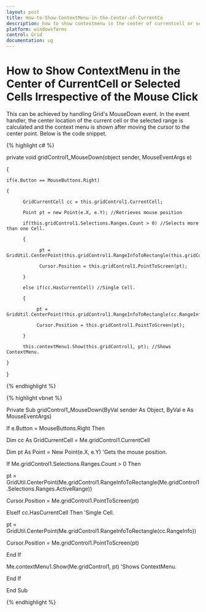 ```yaml
---
layout: post
title: How-to-Show-ContextMenu-in-the-Center-of-CurrentCe
description: how to show contextmenu in the center of currentcell or selected cells irrespective of the mouse click
platform: windowsforms
control: Grid
documentation: ug
---
```


# How to Show ContextMenu in the Center of CurrentCell or Selected Cells Irrespective of the Mouse Click

This can be achieved by handling Grid's MouseDown event. In the event handler, the center location of the current cell or the selected range is calculated and the context menu is shown after moving the cursor to the center point. Below is the code snippet.

{% highlight c# %}



 private void gridControl1_MouseDown(object sender, MouseEventArgs e)

{

    if(e.Button == MouseButtons.Right)

    {

          GridCurrentCell cc = this.gridControl1.CurrentCell;

          Point pt = new Point(e.X, e.Y); //Retrieves mouse position

          if(this.gridControl1.Selections.Ranges.Count > 0) //Selects more than one Cell.

          {

                pt = GridUtil.CenterPoint(this.gridControl1.RangeInfoToRectangle(this.gridControl1.Selections.Ranges.ActiveRange));

                Cursor.Position = this.gridControl1.PointToScreen(pt);

          }

          else if(cc.HasCurrentCell) //Single Cell.

          {

               pt = GridUtil.CenterPoint(this.gridControl1.RangeInfoToRectangle(cc.RangeInfo));

               Cursor.Position = this.gridControl1.PointToScreen(pt);

          }

          this.contextMenu1.Show(this.gridControl1, pt); //Shows ContextMenu.

    }

}

{% endhighlight  %}

{% highlight vbnet %}



 Private Sub gridControl1_MouseDown(ByVal sender As Object, ByVal e As MouseEventArgs)

If e.Button = MouseButtons.Right Then

Dim cc As GridCurrentCell = Me.gridControl1.CurrentCell

Dim pt As Point = New Point(e.X, e.Y) 'Gets the mouse position.

If Me.gridControl1.Selections.Ranges.Count > 0 Then

pt = GridUtil.CenterPoint(Me.gridControl1.RangeInfoToRectangle(Me.gridControl1.Selections.Ranges.ActiveRange))

Cursor.Position = Me.gridControl1.PointToScreen(pt)

ElseIf cc.HasCurrentCell Then 'Single Cell.

pt = GridUtil.CenterPoint(Me.gridControl1.RangeInfoToRectangle(cc.RangeInfo))

Cursor.Position = Me.gridControl1.PointToScreen(pt)

End If

Me.contextMenu1.Show(Me.gridControl1, pt) 'Shows ContextMenu.

End If

End Sub


{% endhighlight  %}

